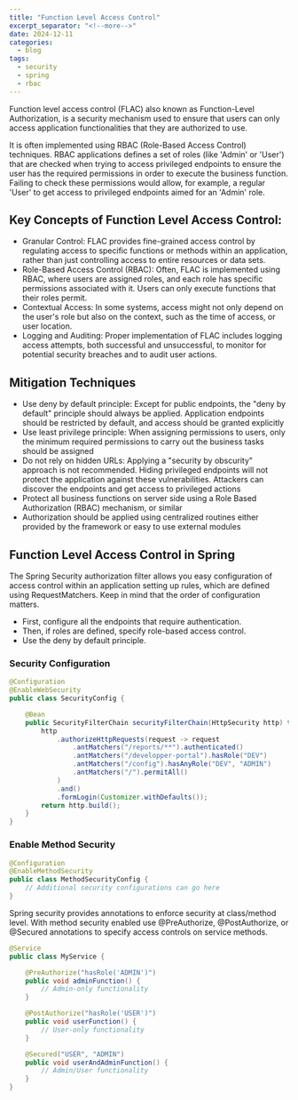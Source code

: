 ```yaml
---
title: "Function Level Access Control"
excerpt_separator: "<!--more-->"
date: 2024-12-11
categories:
  - blog
tags:
  - security
  - spring
  - rbac
---
```

Function level access control (FLAC) also known as Function-Level Authorization, is a security mechanism used to ensure that users can only access application functionalities that they are authorized to use.<!--more-->

It is often implemented using RBAC (Role-Based Access Control) techniques. RBAC applications defines a set of roles (like 'Admin' or 'User') that are checked when trying to access privileged endpoints to ensure the user has the required permissions in order to execute the business function.
Failing to check these permissions would allow, for example, a regular 'User' to get access to privileged endpoints aimed for an 'Admin' role.

## Key Concepts of Function Level Access Control:
 - Granular Control: FLAC provides fine-grained access control by regulating access to specific functions or methods within an application, rather than just controlling access to entire resources or data sets.
 - Role-Based Access Control (RBAC): Often, FLAC is implemented using RBAC, where users are assigned roles, and each role has specific permissions associated with it. Users can only execute functions that their roles permit.
 - Contextual Access: In some systems, access might not only depend on the user's role but also on the context, such as the time of access, or user location.
 - Logging and Auditing: Proper implementation of FLAC includes logging access attempts, both successful and unsuccessful, to monitor for potential security breaches and to audit user actions.

## Mitigation Techniques
 - Use deny by default principle: Except for public endpoints, the "deny by default" principle should always be applied. Application endpoints should be restricted by default, and access should be granted explicitly
 - Use least privilege principle: When assigning permissions to users, only the minimum required permissions to carry out the business tasks should be assigned
 - Do not rely on hidden URLs: Applying a "security by obscurity" approach is not recommended. Hiding privileged endpoints will not protect the application against these vulnerabilities. Attackers can discover the endpoints and get access to privileged actions
 - Protect all business functions on server side using a Role Based Authorization (RBAC) mechanism, or similar
 - Authorization should be applied using centralized routines either provided by the framework or easy to use external modules

## Function Level Access Control in Spring
The Spring Security authorization filter allows you easy configuration of access control within an application setting up rules, which are defined using RequestMatchers. Keep in mind that the order of configuration matters.
 - First, configure all the endpoints that require authentication.
 - Then, if roles are defined, specify role-based access control.
 - Use the deny by default principle.

### Security Configuration
```java
@Configuration
@EnableWebSecurity
public class SecurityConfig {

    @Bean
    public SecurityFilterChain securityFilterChain(HttpSecurity http) throws Exception {
        http
            .authorizeHttpRequests(request -> request
                .antMatchers("/reports/**").authenticated()
                .antMatchers("/developper-portal").hasRole("DEV")
                .antMatchers("/config").hasAnyRole("DEV", "ADMIN")
                .antMatchers("/").permitAll()
            )
            .and()
            .formLogin(Customizer.withDefaults());
        return http.build();
    }
}
```

### Enable Method Security

```java
@Configuration
@EnableMethodSecurity
public class MethodSecurityConfig {
    // Additional security configurations can go here
}
```

Spring security provides annotations to enforce security at class/method level. With method security enabled use @PreAuthorize, @PostAuthorize, or @Secured annotations to specify access controls on service methods.

```java
@Service
public class MyService {

    @PreAuthorize("hasRole('ADMIN')")
    public void adminFunction() {
        // Admin-only functionality
    }

    @PostAuthorize("hasRole('USER')")
    public void userFunction() {
        // User-only functionality
    }

    @Secured("USER", "ADMIN")
    public void userAndAdminFunction() {
        // Admin/User functionality
    }
}
```
